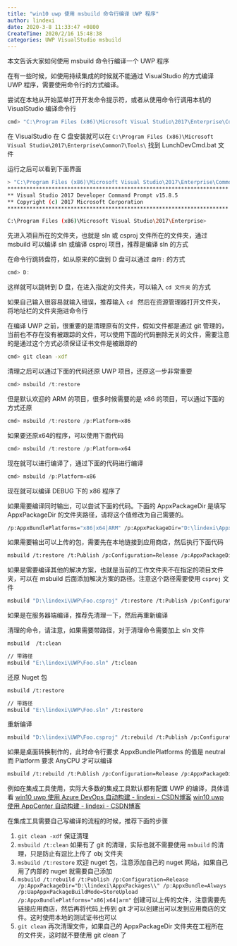 ```yaml
---
title: "win10 uwp 使用 msbuild 命令行编译 UWP 程序"
author: lindexi
date: 2020-3-8 11:33:47 +0800
CreateTime: 2020/2/16 15:48:38
categories: UWP VisualStudio msbuild
---
```


本文告诉大家如何使用 msbuild 命令行编译一个 UWP 程序

<!--more-->


<!-- CreateTime:2020/2/16 15:48:38 -->

<!-- 标签：UWP,VisualStudio,msbuild -->

在有一些时候，如使用持续集成的时候就不能通过 VisualStudio 的方式编译 UWP 程序，需要使用命令行的方式编译。

尝试在本地从开始菜单打开开发命令提示符，或者从使用命令行调用本机的 VisualStudio 编译命令行

```bash
cmd> "C:\Program Files (x86)\Microsoft Visual Studio\2017\Enterprise\Common7\Tools\LaunchDevCmd.bat"
```

在 VisualStudio 在 C 盘安装就可以在 `C:\Program Files (x86)\Microsoft Visual Studio\2017\Enterprise\Common7\Tools\` 找到 LunchDevCmd.bat 文件

运行之后可以看到下面界面

```bash
> "C:\Program Files (x86)\Microsoft Visual Studio\2017\Enterprise\Common7\Tools\LaunchDevCmd.bat"
**********************************************************************
** Visual Studio 2017 Developer Command Prompt v15.8.5
** Copyright (c) 2017 Microsoft Corporation
**********************************************************************

C:\Program Files (x86)\Microsoft Visual Studio\2017\Enterprise>
```

先进入项目所在的文件夹，也就是 sln 或 csproj 文件所在的文件夹，通过 msbuild 可以编译 sln 或编译 csproj 项目，推荐是编译 sln 的方式

在命令行跳转盘符，如从原来的C盘到 D 盘可以通过 `盘符:` 的方式

```csharp
cmd> D:
```

这样就可以跳转到 D 盘，在进入指定的文件夹，可以输入 `cd 文件夹` 的方式

如果自己输入很容易就输入错误，推荐输入 `cd ` 然后在资源管理器打开文件夹，将地址栏的文件夹拖进命令行

在编译 UWP 之前，很重要的是清理原有的文件，假如文件都是通过 git 管理的，当前也不存在没有被跟踪的文件，可以使用下面的代码删除无关的文件，需要注意的是通过这个方式必须保证证书文件是被跟踪的

```bash
cmd> git clean -xdf
```

清理之后可以通过下面的代码还原 UWP 项目，还原这一步非常重要

```csharp
cmd> msbuild /t:restore
```

但是默认欢迎的 ARM 的项目，很多时候需要的是 x86 的项目，可以通过下面的方式还原

```csharp
cmd> msbuild /t:restore /p:Platform=x86
```

如果要还原x64的程序，可以使用下面代码

```csharp
cmd> msbuild /t:restore /p:Platform=x64

```

现在就可以进行编译了，通过下面的代码进行编译

```csharp
cmd> msbuild /p:Platform=x86
```

现在就可以编译 DEBUG 下的 x86 程序了

如果需要编译同时输出，可以尝试下面的代码。下面的 AppxPackageDir 是填写 AppxPackageDir 的文件夹路径，请将这个值修改为自己需要的。

```bash
/p:AppxBundlePlatforms="x86|x64|ARM" /p:AppxPackageDir="D:\lindexi\AppxPackages\\" /p:AppxBundle=Always /p:UapAppxPackageBuildMode=StoreUpload /p:platform="x86" /p:configuration="release" /p:VisualStudioVersion="15.0" 
```

如果需要输出可以上传的包，需要先在本地链接到应用商店，然后执行下面代码

```bash
msbuild /t:restore /t:Publish /p:Configuration=Release /p:AppxPackageDir="D:\lindexi\AppxPackages\\" /p:AppxBundle=Always /p:UapAppxPackageBuildMode=StoreUpload /p:AppxBundlePlatforms="x86|x64|arm"
```

如果是需要编译其他的解决方案，也就是当前的工作文件夹不在指定的项目文件夹，可以在 msbuild 后面添加解决方案的路径。注意这个路径需要使用 `csproj` 文件

```bash
msbuild "D:\lindexi\UWP\Foo.csproj" /t:restore /t:Publish /p:Configuration=Release /p:AppxPackageDir="D:\lindexi\AppxPackages\\" /p:AppxBundle=Always /p:UapAppxPackageBuildMode=StoreUpload /p:AppxBundlePlatforms="x86|x64|arm"
```

如果是在服务器端编译，推荐先清理一下，然后再重新编译

清理的命令，请注意，如果需要带路径，对于清理命令需要加上 sln 文件

```bash
msbuild  /t:clean

// 带路径
msbuild "E:\lindexi\UWP\Foo.sln" /t:clean
```

还原 Nuget 包

```bash
msbuild /t:restore 

// 带路径
msbuild "E:\lindexi\UWP\Foo.sln" /t:restore
```

重新编译

```bash
msbuild "D:\lindexi\UWP\Foo.csproj" /t:rebuild /t:Publish /p:Configuration=Release /p:AppxPackageDir="D:\lindexi\AppxPackages\\" /p:AppxBundle=Always /p:UapAppxPackageBuildMode=StoreUpload /p:AppxBundlePlatforms="x86|x64|arm"
```

如果是桌面转换制作的，此时命令行要求 AppxBundlePlatforms 的值是 neutral 而 Platform 要求 AnyCPU 才可以编译

```bash
msbuild /t:rebuild /t:Publish /p:Configuration=Release /p:AppxPackageDir="D:\lindexi\AppxPackages\\" /p:AppxBundle=Always /p:UapAppxPackageBuildMode=StoreUpload /p:AppxBundlePlatforms="neutral" /p:Platform="AnyCPU"
```

例如在集成工具使用，实际大多数的集成工具默认都有配置 UWP 的编译，具体请看 [win10 uwp 使用 Azure DevOps 自动构建 - lindexi - CSDN博客](https://blog.csdn.net/lindexi_gd/article/details/84252226 ) [win10 uwp 使用 AppCenter 自动构建 - lindexi - CSDN博客](https://blog.csdn.net/lindexi_gd/article/details/84252406 )

在集成工具需要自己写编译的流程的时候，推荐下面的步骤

1. `git clean -xdf` 保证清理 
1. `msbuild /t:clean` 如果有了 git 的清理，实际也就不需要使用 `msbuild` 的清理，只是防止有逗比上传了 obj 文件夹
1. `msbuild /t:restore` 欢迎 nuget 包，注意添加自己的 nuget 网站，如果自己用了内部的 nuget 就需要自己添加
1. `msbuild /t:rebuild /t:Publish /p:Configuration=Release /p:AppxPackageDir="D:\lindexi\AppxPackages\\" /p:AppxBundle=Always /p:UapAppxPackageBuildMode=StoreUpload /p:AppxBundlePlatforms="x86|x64|arm"` 创建可以上传的文件，注意需要先链接应用商店，然后再将代码上传到 git 才可以创建出可以发到应用商店的文件。这时使用本地的测试证书也可以
1. `git clean` 再次清理文件，如果自己的 AppxPackageDir 文件夹在工程所在的文件夹，这时就不要使用 git clean 了

